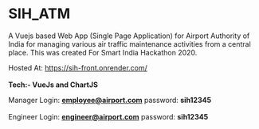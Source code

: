 # SIH_ATM
A Vuejs based Web App (Single Page Application) for Airport Authority of India for managing various air traffic maintenance activities from a central place. This was created For Smart India Hackathon 2020.

Hosted At: https://sih-front.onrender.com/ </br></br>
**Tech:- VueJs and ChartJS**

Manager Login: **employee@airport.com** password: **sih12345**</br></br>
Engineer Login: **engineer@airport.com** password: **sih12345**

